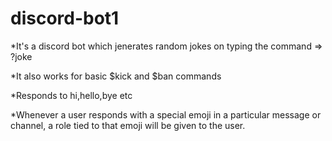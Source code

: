 # discord-bot1

*It's a discord bot which jenerates random jokes on typing the command =>  ?joke

*It also works for basic $kick and $ban commands

*Responds to hi,hello,bye etc

*Whenever a user responds with a special emoji in a particular message or channel, a role tied to that emoji will be given to the user.
